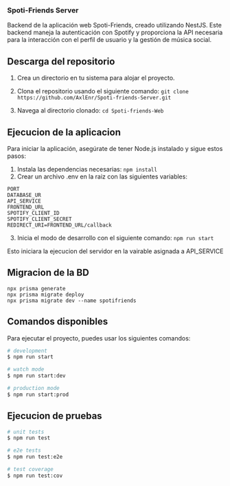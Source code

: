 ### Spoti-Friends Server
Backend de la aplicación web Spoti-Friends, creado utilizando NestJS. Este backend maneja la autenticación con Spotify y proporciona la API necesaria para la interacción con el perfil de usuario y la gestión de música social.

## Descarga del repositorio

1. Crea un directorio en tu sistema para alojar el proyecto.

2. Clona el repositorio usando el siguiente comando:
`git clone https://github.com/AxlEnr/Spoti-friends-Server.git`

3. Navega al directorio clonado: `cd Spoti-friends-Web`

## Ejecucion de la aplicacion
Para iniciar la aplicación, asegúrate de tener Node.js instalado y sigue estos pasos:
1. Instala las dependencias necesarias: `npm install`
2. Crear un archivo .env en la raiz con las siguientes variables:
```
PORT
DATABASE_UR
API_SERVICE
FRONTEND_URL
SPOTIFY_CLIENT_ID
SPOTIFY_CLIENT_SECRET
REDIRECT_URI=FRONTEND_URL/callback
```
3. Inicia el modo de desarrollo con el siguiente comando: `npm run start`

Esto iniciara la ejecucion del servidor en la vairable asignada a API_SERVICE

## Migracion de la BD
```
npx prisma generate
npx prisma migrate deploy
npx prisma migrate dev --name spotifriends
```

## Comandos disponibles
Para ejecutar el proyecto, puedes usar los siguientes comandos:
```bash
# development
$ npm run start

# watch mode
$ npm run start:dev

# production mode
$ npm run start:prod
```

## Ejecucion de pruebas

```bash
# unit tests
$ npm run test

# e2e tests
$ npm run test:e2e

# test coverage
$ npm run test:cov
```

